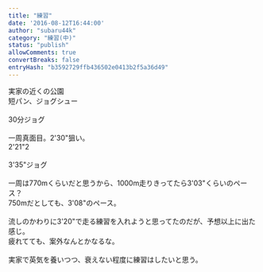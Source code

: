 ```yaml
---
title: "練習"
date: '2016-08-12T16:44:00'
author: "subaru44k"
category: "練習(中)"
status: "publish"
allowComments: true
convertBreaks: false
entryHash: "b3592729ffb436502e0413b2f5a36d49"
---
```

実家の近くの公園<br>
短パン、ジョグシュー<br>
<br>
30分ジョグ<br>
<br>
一周真面目。2&#39;30"狙い。<br>
2&#39;21"2<br>
<br>
3&#39;35"ジョグ<br>
<br>
一周は770mくらいだと思うから、1000m走りきってたら3&#39;03"くらいのペース？<br>
750mだとしても、3&#39;08"のペース。<br>
<br>
流しのかわりに3&#39;20"で走る練習を入れようと思ってたのだが、予想以上に出た感じ。<br>
疲れてても、案外なんとかなるな。<br>
<br>
実家で英気を養いつつ、衰えない程度に練習はしたいと思う。
